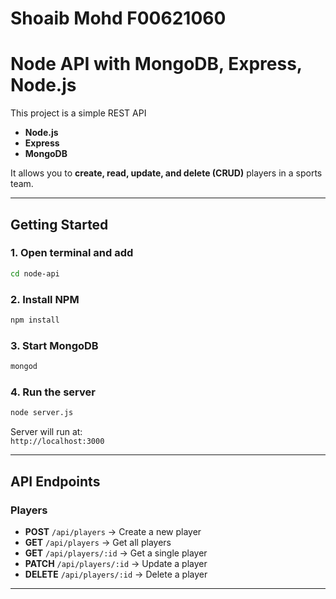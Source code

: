 # Shoaib Mohd F00621060
# Node API  with MongoDB, Express, Node.js

This project is a simple REST API
- **Node.js**
- **Express**
- **MongoDB**

It allows you to **create, read, update, and delete (CRUD)** players in a sports team.

---

## Getting Started

### 1. Open terminal and add
```bash
cd node-api
```

### 2. Install NPM
```bash
npm install
```

### 3. Start MongoDB
```bash
mongod
```

### 4. Run the server
```bash
node server.js
```

Server will run at:  
`http://localhost:3000`

---

## API Endpoints

### Players
- **POST** `/api/players` → Create a new player  
- **GET** `/api/players` → Get all players  
- **GET** `/api/players/:id` → Get a single player  
- **PATCH** `/api/players/:id` → Update a player  
- **DELETE** `/api/players/:id` → Delete a player  

---
